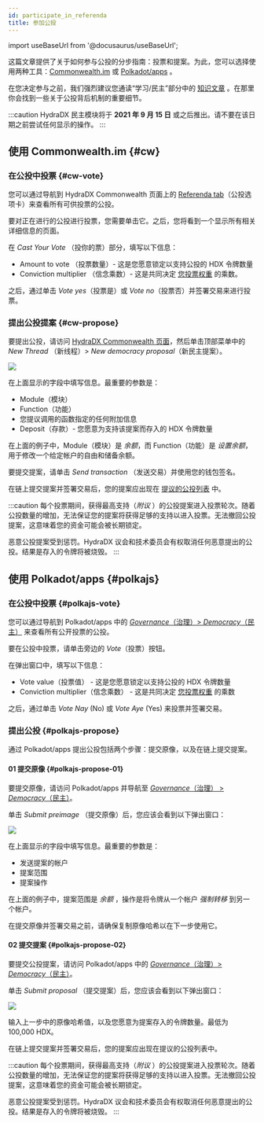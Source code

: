 ```yaml
---
id: participate_in_referenda
title: 参加公投
---
```


import useBaseUrl from '@docusaurus/useBaseUrl';

这篇文章提供了关于如何参与公投的分步指南：投票和提案。为此，您可以选择使用两种工具：[Commonwealth.im](#cw) 或 [Polkadot/apps](#polkajs) 。 

在您决定参与之前，我们强烈建议您通读“学习/民主”部分中的 [知识文章](/democracy_referenda) 。在那里你会找到一些关于公投背后机制的重要细节。

:::caution
HydraDX 民主模块将于 **2021 年 9 月 15 日** 或之后推出。请不要在该日期之前尝试任何显示的操作。
:::

## 使用 Commonwealth.im {#cw}

### 在公投中投票 {#cw-vote}
您可以通过导航到 HydraDX Commonwealth 页面上的 [Referenda tab](https://commonwealth.im/hydradx/referenda)（公投选项卡）来查看所有可供投票的公投。

要对正在进行的公投进行投票，您需要单击它。之后，您将看到一个显示所有相关详细信息的页面。

在 *Cast Your Vote* （投你的票）部分，填写以下信息：

* Amount to vote （投票数量）- 这是您愿意锁定以支持公投的 HDX 令牌数量
* Conviction multiplier （信念乘数）- 这是共同决定 [您投票权重](/democracy_referenda#referenda-votes-weighing) 的乘数。

之后，通过单击 *Vote yes*（投票是）或 *Vote no*（投票否）并签署交易来进行投票。

### 提出公投提案 {#cw-propose}
要提出公投，请访问 [HydraDX Commonwealth 页面](https://commonwealth.im/hydradx/)，然后单击顶部菜单中的 *New Thread* （新线程）> *New democracy proposal*（新民主提案）。

<div style={{textAlign: 'center'}}>
  <img src={useBaseUrl('/participate_in_referenda/cw-proposal.jpg')} />
</div>

在上面显示的字段中填写信息。最重要的参数是：
* Module（模块）
* Function（功能）
* 您提议调用的函数指定的任何附加信息
* Deposit（存款）- 您愿意为支持该提案而存入的 HDX 令牌数量

在上面的例子中，Module（模块）是 *余额*，而 Function（功能）是 *设置余额*，用于修改一个给定帐户的自由和储备余额。

要提交提案，请单击 *Send transaction* （发送交易）并使用您的钱包签名。

在链上提交提案并签署交易后，您的提案应出现在 [提议的公投列表](https://commonwealth.im/hydradx/referenda) 中。

:::caution
每个投票期间，获得最高支持（*附议* ）的公投提案进入投票轮次。随着公投数量的增加，无法保证您的提案将获得足够的支持以进入投票。无法撤回公投提案，这意味着您的资金可能会被长期锁定。

恶意公投提案受到惩罚。HydraDX 议会和技术委员会有权取消任何恶意提出的公投。结果是存入的令牌将被烧毁。
:::

## 使用 Polkadot/apps {#polkajs}

### 在公投中投票 {#polkajs-vote}
您可以通过导航到 Polkadot/apps 中的 [*Governance*（治理）> *Democracy*（民主）](https://polkadot.js.org/apps/?rpc=wss%3A%2F%2Frpc-01.snakenet.hydradx.io#/democracy) 来查看所有公开投票的公投。

要在公投中投票，请单击旁边的 *Vote*（投票）按钮。

在弹出窗口中，填写以下信息：

* Vote value（投票值） - 这是您愿意锁定以支持公投的 HDX 令牌数量
* Conviction multiplier（信念乘数） - 这是共同决定 [您投票权重](/democracy_referenda#referenda-votes-weighing) 的乘数

之后，通过单击 *Vote Nay* (No) 或 *Vote Aye* (Yes) 来投票并签署交易。

### 提出公投 {#polkajs-propose}
通过 Polkadot/apps 提出公投包括两个步骤：提交原像，以及在链上提交提案。

#### 01 提交原像 {#polkajs-propose-01}
要提交原像，请访问 Polkadot/apps 并导航至 [*Governance*（治理） > *Democracy*（民主）](https://polkadot.js.org/apps/?rpc=wss%3A%2F%2Frpc-01.snakenet.hydradx.io#/democracy)。

单击 *Submit preimage* （提交原像）后，您应该会看到以下弹出窗口：

<div style={{textAlign: 'center'}}>
  <img src={useBaseUrl('/participate_in_referenda/polkajs-preimage.jpg')} />
</div>

在上面显示的字段中填写信息。最重要的参数是：
* 发送提案的帐户
* 提案范围
* 提案操作

在上面的例子中，提案范围是 *余额* ，操作是将令牌从一个帐户 *强制转移* 到另一个帐户。

在提交原像并签署交易之前，请确保复制原像哈希以在下一步使用它。

#### 02 提交提案 {#polkajs-propose-02}
要提交公投提案，请访问 Polkadot/apps 中的 [*Governance*（治理）> *Democracy*（民主）](https://polkadot.js.org/apps/?rpc=wss%3A%2F%2Frpc-01.snakenet.hydradx.io#/democracy)。

单击 *Submit proposal* （提交提案）后，您应该会看到以下弹出窗口：

<div style={{textAlign: 'center'}}>
  <img src={useBaseUrl('/participate_in_referenda/polkajs-proposal.jpg')} />
</div>

输入上一步中的原像哈希值，以及您愿意为提案存入的令牌数量。最低为 100,000 HDX。

在链上提交提案并签署交易后，您的提案应出现在提议的公投列表中。

:::caution
每个投票期间，获得最高支持（*附议* ）的公投提案进入投票轮次。随着公投数量的增加，无法保证您的提案将获得足够的支持以进入投票。无法撤回公投提案，这意味着您的资金可能会被长期锁定。

恶意公投提案受到惩罚。HydraDX 议会和技术委员会有权取消任何恶意提出的公投。结果是存入的令牌将被烧毁。
:::
